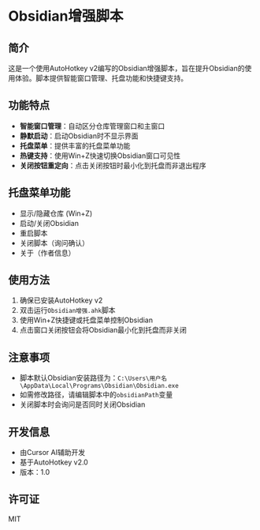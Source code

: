 # Obsidian增强脚本

## 简介
这是一个使用AutoHotkey v2编写的Obsidian增强脚本，旨在提升Obsidian的使用体验。脚本提供智能窗口管理、托盘功能和快捷键支持。

## 功能特点
- **智能窗口管理**：自动区分仓库管理窗口和主窗口
- **静默启动**：启动Obsidian时不显示界面
- **托盘菜单**：提供丰富的托盘菜单功能
- **热键支持**：使用Win+Z快速切换Obsidian窗口可见性
- **关闭按钮重定向**：点击关闭按钮时最小化到托盘而非退出程序

## 托盘菜单功能
- 显示/隐藏仓库 (Win+Z)
- 启动/关闭Obsidian
- 重启脚本
- 关闭脚本（询问确认）
- 关于（作者信息）

## 使用方法
1. 确保已安装AutoHotkey v2
2. 双击运行`Obsidian增强.ahk`脚本
3. 使用Win+Z快捷键或托盘菜单控制Obsidian
4. 点击窗口关闭按钮会将Obsidian最小化到托盘而非关闭

## 注意事项
- 脚本默认Obsidian安装路径为：`C:\Users\用户名\AppData\Local\Programs\Obsidian\Obsidian.exe`
- 如需修改路径，请编辑脚本中的`obsidianPath`变量
- 关闭脚本时会询问是否同时关闭Obsidian

## 开发信息
- 由Cursor AI辅助开发
- 基于AutoHotkey v2.0
- 版本：1.0

## 许可证
MIT 